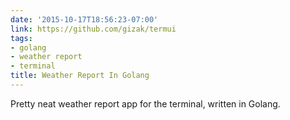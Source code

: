 ```yaml
---
date: '2015-10-17T18:56:23-07:00'
link: https://github.com/gizak/termui
tags:
- golang
- weather report
- terminal
title: Weather Report In Golang
---
```


Pretty neat weather report app for the terminal, written in Golang.
